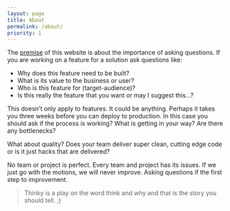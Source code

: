 ```yaml
---
layout: page
title: About
permalink: /about/
priority: 1
---
```


The [premise](/blog/2015/06/14/what-is-all-this-thinky-business/) of this website is about the importance of asking questions. If you are working on a feature for a solution ask questions like:

- Why does this feature need to be built?
- What is its value to the business or user?
- Who is this feature for (target-audience)?
- Is this really the feature that you want or may I suggest this…?

This doesn’t only apply to features. It could be anything. Perhaps it takes you three weeks before you can deploy to production. In this case you should ask if the process is working? What is getting in your way? Are there any bottlenecks?

What about quality? Does your team deliver super clean, cutting edge code or is it just hacks that are delivered?

No team or project is perfect. Every team and project has its issues. If we just go with the motions, we will never improve. Asking questions if the first step to improvement.

> Thinky is a play on the word think and why and that is the story you should tell. ;)
